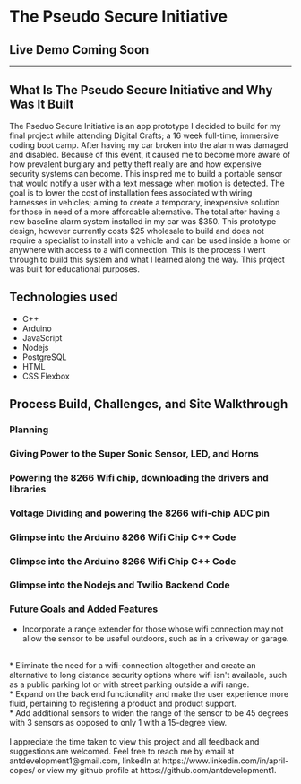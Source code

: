 # The Pseudo Secure Initiative

## Live Demo Coming Soon
---

## What Is The Pseudo Secure Initiative and Why Was It Built
The Pseduo Secure Initiative is an app prototype I decided to build for my final project while attending Digital Crafts; 
a 16 week full-time, immersive coding boot camp. After having my car broken into the alarm was damaged and disabled. 
Because of this event, it caused me to become more aware of how prevalent burglary and petty theft really are and how 
expensive security systems can become. This inspired me to build a portable sensor that would notify a user with a text 
message when motion is detected. The goal is to lower the cost of installation fees associated with wiring harnesses in 
vehicles; aiming to create a temporary, inexpensive solution for those in need of a more affordable alternative. The total 
after having a new baseline alarm system installed in my car was $350. This prototype design, however currently costs $25 
wholesale to build and does not require a specialist to install into a vehicle and can be used inside a home or anywhere 
with access to a wifi connection. This is the process I went through to build this system and what I learned along the way. 
This project was built for educational purposes.

## Technologies used
* C++
* Arduino
* JavaScript
* Nodejs
* PostgreSQL
* HTML 
* CSS Flexbox

## Process Build, Challenges, and Site Walkthrough

### Planning
### Giving Power to the Super Sonic Sensor, LED, and Horns
### Powering the 8266 Wifi chip, downloading the drivers and libraries
### Voltage Dividing and powering the 8266 wifi-chip ADC pin
### Glimpse into the Arduino 8266 Wifi Chip C++ Code
### Glimpse into the Arduino 8266 Wifi Chip C++ Code
### Glimpse into the Nodejs and Twilio Backend Code
### Future Goals and Added Features
* Incorporate a range extender for those whose wifi connection may not allow the sensor to be useful outdoors, such as in a driveway or garage. 
<br>
* Eliminate the need for a wifi-connection altogether and create an alternative to long distance security options where wifi isn't available, such as a public parking lot or with street parking outside a wifi range. 
<br>
* Expand on the back end functionality and make the user experience more fluid, pertaining to registering a product and product support. 
<br>
* Add additional sensors to widen the range of the sensor to be 45 degrees with 3 sensors as opposed to only 1 with a 15-degree view. <br>
<br>
I appreciate the time taken to view this project and all feedback and suggestions are welcomed. Feel free to reach me by email at antdevelopment1@gmail.com, linkedIn at https://www.linkedin.com/in/april-copes/ or view my github profile at https://github.com/antdevelopment1.
       


